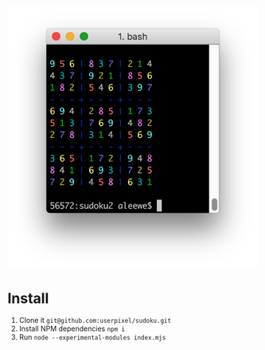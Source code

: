 ![](./screenshot.png)

# Install

1. Clone it `git@github.com:userpixel/sudoku.git`
2. Install NPM dependencies `npm i`
3. Run `node --experimental-modules index.mjs`
